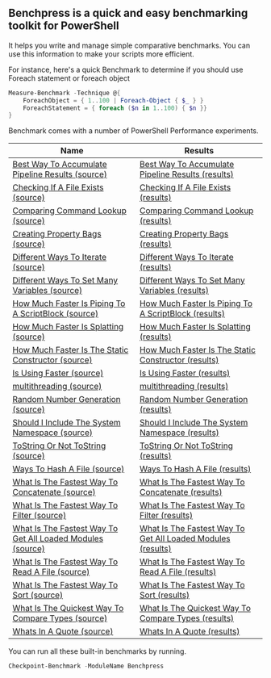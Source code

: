 ## Benchpress is a quick and easy benchmarking toolkit for PowerShell

It helps you write and manage simple comparative benchmarks.
You can use this information to make your scripts more efficient.

For instance, here's a quick Benchmark to determine if you should use Foreach statement or foreach object

~~~PowerShell
Measure-Benchmark -Technique @{
    ForeachObject = { 1..100 | Foreach-Object { $_ } }
    ForeachStatement = { foreach ($n in 1..100) { $n }}
}
~~~

Benchmark comes with a number of PowerShell Performance experiments.


|Name                                                                                                                                                                                                         |Results                                                                                                                                           |
|-------------------------------------------------------------------------------------------------------------------------------------------------------------------------------------------------------------|--------------------------------------------------------------------------------------------------------------------------------------------------|
|[Best Way To Accumulate Pipeline Results (source)](https://github.com/StartAutomating/Benchpress/tree/master/PowerShellPerformance/Best_Way_To_Accumulate_Pipeline_Results.benchmark.ps1)                    |[Best Way To Accumulate Pipeline Results (results)](docs/Best_Way_To_Accumulate_Pipeline_Results.benchmark.benchmarkOutput.md)                    |
|[Checking If A File Exists (source)](https://github.com/StartAutomating/Benchpress/tree/master/PowerShellPerformance/Checking_If_A_File_Exists.benchmark.ps1)                                                |[Checking If A File Exists (results)](docs/Checking_If_A_File_Exists.benchmark.benchmarkOutput.md)                                                |
|[Comparing Command Lookup (source)](https://github.com/StartAutomating/Benchpress/tree/master/PowerShellPerformance/Comparing_Command_Lookup.benchmark.ps1)                                                  |[Comparing Command Lookup (results)](docs/Comparing_Command_Lookup.benchmark.benchmarkOutput.md)                                                  |
|[Creating Property Bags (source)](https://github.com/StartAutomating/Benchpress/tree/master/PowerShellPerformance/Creating_Property_Bags.benchmark.ps1)                                                      |[Creating Property Bags (results)](docs/Creating_Property_Bags.benchmark.benchmarkOutput.md)                                                      |
|[Different Ways To Iterate (source)](https://github.com/StartAutomating/Benchpress/tree/master/PowerShellPerformance/Different_Ways_To_Iterate.benchmark.psd1)                                               |[Different Ways To Iterate (results)](docs/Different_Ways_To_Iterate.benchmark.benchmarkOutput.md)                                                |
|[Different Ways To Set Many Variables (source)](https://github.com/StartAutomating/Benchpress/tree/master/PowerShellPerformance/Different_Ways_To_Set_Many_Variables.benchmark.psd1)                         |[Different Ways To Set Many Variables (results)](docs/Different_Ways_To_Set_Many_Variables.benchmark.benchmarkOutput.md)                          |
|[How Much Faster Is Piping To A ScriptBlock (source)](https://github.com/StartAutomating/Benchpress/tree/master/PowerShellPerformance/How_Much_Faster_Is_Piping_To_A_ScriptBlock.benchmark.psd1)             |[How Much Faster Is Piping To A ScriptBlock (results)](docs/How_Much_Faster_Is_Piping_To_A_ScriptBlock.benchmark.benchmarkOutput.md)              |
|[How Much Faster Is Splatting (source)](https://github.com/StartAutomating/Benchpress/tree/master/PowerShellPerformance/How_Much_Faster_Is_Splatting.benchmark.ps1)                                          |[How Much Faster Is Splatting (results)](docs/How_Much_Faster_Is_Splatting.benchmark.benchmarkOutput.md)                                          |
|[How Much Faster Is The Static Constructor (source)](https://github.com/StartAutomating/Benchpress/tree/master/PowerShellPerformance/How_Much_Faster_Is_The_Static_Constructor.benchmark.psd1)               |[How Much Faster Is The Static Constructor (results)](docs/How_Much_Faster_Is_The_Static_Constructor.benchmark.benchmarkOutput.md)                |
|[Is Using Faster (source)](https://github.com/StartAutomating/Benchpress/tree/master/PowerShellPerformance/Is_Using_Faster.benchmark.ps1)                                                                    |[Is Using Faster (results)](docs/Is_Using_Faster.benchmark.benchmarkOutput.md)                                                                    |
|[multithreading (source)](https://github.com/StartAutomating/Benchpress/tree/master/PowerShellPerformance/multithreading.benchmark.ps1)                                                                      |[multithreading (results)](docs/multithreading.benchmark.benchmarkOutput.md)                                                                      |
|[Random Number Generation (source)](https://github.com/StartAutomating/Benchpress/tree/master/PowerShellPerformance/Random_Number_Generation.benchmark.ps1)                                                  |[Random Number Generation (results)](docs/Random_Number_Generation.benchmark.benchmarkOutput.md)                                                  |
|[Should I Include The System Namespace (source)](https://github.com/StartAutomating/Benchpress/tree/master/PowerShellPerformance/Should_I_Include_The_System_Namespace.benchmark.ps1)                        |[Should I Include The System Namespace (results)](docs/Should_I_Include_The_System_Namespace.benchmark.benchmarkOutput.md)                        |
|[ToString Or Not ToString (source)](https://github.com/StartAutomating/Benchpress/tree/master/PowerShellPerformance/ToString_Or_Not_ToString.benchmark.ps1)                                                  |[ToString Or Not ToString (results)](docs/ToString_Or_Not_ToString.benchmark.benchmarkOutput.md)                                                  |
|[Ways To Hash A File (source)](https://github.com/StartAutomating/Benchpress/tree/master/PowerShellPerformance/Ways_To_Hash_A_File.benchmark.ps1)                                                            |[Ways To Hash A File (results)](docs/Ways_To_Hash_A_File.benchmark.benchmarkOutput.md)                                                            |
|[What Is The Fastest Way To Concatenate (source)](https://github.com/StartAutomating/Benchpress/tree/master/PowerShellPerformance/What_Is_The_Fastest_Way_To_Concatenate.benchmark.json)                     |[What Is The Fastest Way To Concatenate (results)](docs/What_Is_The_Fastest_Way_To_Concatenate.benchmark.benchmarkOutput.md)                      |
|[What Is The Fastest Way To Filter (source)](https://github.com/StartAutomating/Benchpress/tree/master/PowerShellPerformance/What_Is_The_Fastest_Way_To_Filter.benchmark.ps1)                                |[What Is The Fastest Way To Filter (results)](docs/What_Is_The_Fastest_Way_To_Filter.benchmark.benchmarkOutput.md)                                |
|[What Is The Fastest Way To Get All Loaded Modules (source)](https://github.com/StartAutomating/Benchpress/tree/master/PowerShellPerformance/What_Is_The_Fastest_Way_To_Get_All_Loaded_Modules.benchmark.ps1)|[What Is The Fastest Way To Get All Loaded Modules (results)](docs/What_Is_The_Fastest_Way_To_Get_All_Loaded_Modules.benchmark.benchmarkOutput.md)|
|[What Is The Fastest Way To Read A File (source)](https://github.com/StartAutomating/Benchpress/tree/master/PowerShellPerformance/What_Is_The_Fastest_Way_To_Read_A_File.benchmark.ps1)                      |[What Is The Fastest Way To Read A File (results)](docs/What_Is_The_Fastest_Way_To_Read_A_File.benchmark.benchmarkOutput.md)                      |
|[What Is The Fastest Way To Sort (source)](https://github.com/StartAutomating/Benchpress/tree/master/PowerShellPerformance/What_Is_The_Fastest_Way_To_Sort.benchmark.ps1)                                    |[What Is The Fastest Way To Sort (results)](docs/What_Is_The_Fastest_Way_To_Sort.benchmark.benchmarkOutput.md)                                    |
|[What Is The Quickest Way To Compare Types (source)](https://github.com/StartAutomating/Benchpress/tree/master/PowerShellPerformance/What_Is_The_Quickest_Way_To_Compare_Types.benchmark.ps1)                |[What Is The Quickest Way To Compare Types (results)](docs/What_Is_The_Quickest_Way_To_Compare_Types.benchmark.benchmarkOutput.md)                |
|[Whats In A Quote (source)](https://github.com/StartAutomating/Benchpress/tree/master/PowerShellPerformance/Whats_In_A_Quote.benchmark.ps1)                                                                  |[Whats In A Quote (results)](docs/Whats_In_A_Quote.benchmark.benchmarkOutput.md)                                                                  |



You can run all these built-in benchmarks by running.

~~~PowerShell
Checkpoint-Benchmark -ModuleName Benchpress
~~~

